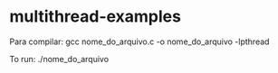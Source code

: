 # multithread-examples

Para compilar:
gcc nome_do_arquivo.c -o nome_do_arquivo  -lpthread

To run:
./nome_do_arquivo
